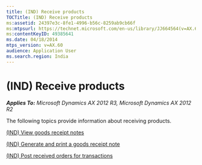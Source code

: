 ```yaml
---
title: (IND) Receive products
TOCTitle: (IND) Receive products
ms:assetid: 24397e3c-8fe1-4996-b56c-8259ab9cb66f
ms:mtpsurl: https://technet.microsoft.com/en-us/library/JJ664564(v=AX.60)
ms:contentKeyID: 49385641
ms.date: 04/18/2014
mtps_version: v=AX.60
audience: Application User
ms.search.region: India
---
```


# (IND) Receive products 


_**Applies To:** Microsoft Dynamics AX 2012 R3, Microsoft Dynamics AX 2012 R2_

The following topics provide information about receiving products.

[(IND) View goods receipt notes](ind-view-goods-receipt-notes.md)

[(IND) Generate and print a goods receipt note](ind-generate-and-print-a-goods-receipt-note.md)

[(IND) Post received orders for transactions](ind-post-received-orders-for-transactions.md)

  


